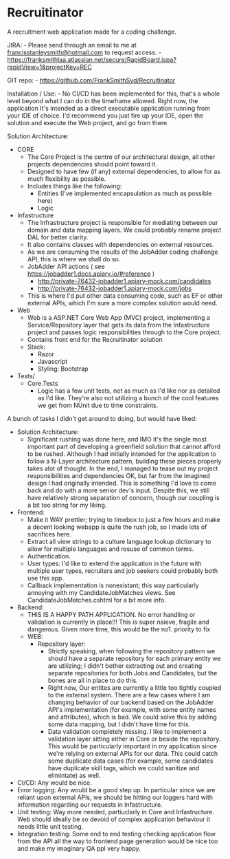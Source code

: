 # Recruitinator
A recruitment web application made for a coding challenge.

JIRA:
    - Please send through an email to me at francisstanleysmith@hotmail.com to request access.
    - https://franksmithlaa.atlassian.net/secure/RapidBoard.jspa?rapidView=1&projectKey=REC
    
GIT repo:
    - https://github.com/FrankSmithSyd/Recruitinator
	
Installation / Use:
	- No CI/CD has been implemented for this, that's a whole level beyond what I can do in the timeframe allowed. Right now, the application It's intended as a direct executable application running from your IDE of choice. I'd recommend you just fire up your IDE, open the solution and execute the Web project, and go from there.


Solution Architecture:
- CORE
	- The Core Project is the centre of our architectural design, all other projects dependencies should point toward it.
	- Designed to have few (if any) external dependencies, to allow for as much flexibility as possible.
	- Includes things like the following:
		- Entities (I've implemented encapsulation as much as possible here)
		- Logic
- Infastructure 
	- The Infrastructure project is responsible for mediating between our domain and data mapping layers. We could probably rename project DAL for better clarity.
	- It also contains classes with dependencies on external resources. 
	- As we are consuming the results of the JobAdder coding challenge API, this is where we shall do so.
	- JobAdder API actions ( see  https://jobadder1.docs.apiary.io/#reference )
		- http://private-76432-jobadder1.apiary-mock.com/candidates
		- http://private-76432-jobadder1.apiary-mock.com/jobs
	- This is where I'd put other data consuming code, such as EF or other external APIs, which I'm sure a more complex solution would need.
- Web
	- Web is a ASP.NET Core Web App (MVC) project, implementing a Service/Repository layer that gets its data from the Infastructure project and passes logic responsibilities through to the Core project.
	- Contains front end for the Recruitinator solution
	- Stack:
		- Razor
		- Javascript
		- Styling: Bootstrap
- Tests/
	- Core.Tests
		- Logic has a few unit tests, not as much as I'd like nor as detailed as I'd like. They're also not utilizing a bunch of the cool features we get from NUnit due to time constraints.
		
A bunch of tasks I didn't get around to doing, but would have liked:

- Solution Architecture:
	- Significant rushing was done here, and IMO it's the single most important part of developing a greenfield solution that cannot afford to be rushed. Although I had initially intended for the application to follow a N-Layer architecture pattern, building these pieces properly takes alot of thought. In the end, I managed to tease out my project responsibilities and dependencies OK, but far from the imagined design I had originally intended. This is something I'd love to come back and do with a more senior dev's input. Despite this, we still have relatively strong separation of concern, though our coupling is a bit too string for my liking.
- Frontend:
	- Make it WAY prettier; trying to timebox to just a few hours and make a decent looking webapp is quite the rush job, so I made lots of sacrifices here.
	- Extract all view strings to a culture language lookup dictionary to allow for multiple languages and resuse of common terms.
	- Authentication. 
	- User types: I'd like to extend the application in the future with multiple user types, recruiters and job seekers could probably both use this app.
	- Callback implementation is nonexistant; this way particularly annoying with my CandidateJobMatches views. See CandidateJobMatches.cshtml for a bit more info.
- Backend:
	- THIS IS A HAPPY PATH APPLICATION. No error handling or validation is currently in place!!! This is super naieve, fragile and dangerous. Given more time, this would be the no1. priority to fix
	- WEB:
		- Repository layer: 
			- Strictly speaking, when following the repository pattern we should have a separate repository for each primary entity we are utilizing; I didn't bother extracting out and creating separate repositories for both Jobs and Candidates, but the bones are all in place to do this.
			- Right now, Our entites are currently a little too tightly coupled to the external system. There are a few cases where I am changing behavior of our backend based on the JobAdder API's implementation (for example, with some entity names and attributes), which is bad. We could solve this by adding some data mapping, but I didn't have time for this.
			- Data validation completely missing. I like to implement a validation layer sitting either in Core or beside the repository. This would be particularly important in my application since we're relying on external APIs for our data. This could catch some duplicate data cases (for example, some candidates have duplicate skill tags, which we could sanitize and elimintate) as well.
- CI/CD: Any would be nice.
- Error logging: Any would be a good step up. In particular since we are reliant upon external APIs, we should be hitting our loggers hard with information regarding our requests in Infastructure.
- Unit testing: Way more needed, partiuclarly in Core and Infastructure. Web should ideally be so devoid of complex application behaviour it needs little unit testing.
- Integration testing: Some end to end testing checking application flow from the API all the way to frontend page generation would be nice too and make my imaginary QA ppl very happy.